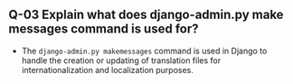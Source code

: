 ## Q-03 Explain what does django-admin.py make messages command is used for?

- The `django-admin.py makemessages` command is used in Django to handle the creation or updating of translation files for internationalization and localization purposes.